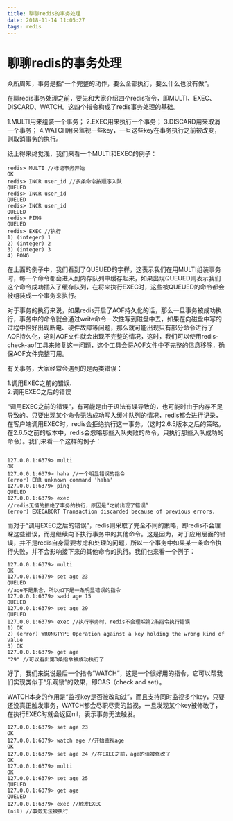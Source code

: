 ```yaml
---
title: 聊聊redis的事务处理
date: 2018-11-14 11:05:27
tags: redis
---
```


# 聊聊redis的事务处理

众所周知，事务是指“一个完整的动作，要么全部执行，要么什么也没有做”。

在聊redis事务处理之前，要先和大家介绍四个redis指令，即MULTI、EXEC、DISCARD、WATCH。这四个指令构成了redis事务处理的基础。

1.MULTI用来组装一个事务；
2.EXEC用来执行一个事务；
3.DISCARD用来取消一个事务；
4.WATCH用来监视一些key，一旦这些key在事务执行之前被改变，则取消事务的执行。

<!--more-->

纸上得来终觉浅，我们来看一个MULTI和EXEC的例子：

```
redis> MULTI //标记事务开始
OK
redis> INCR user_id //多条命令按顺序入队
QUEUED
redis> INCR user_id
QUEUED
redis> INCR user_id
QUEUED
redis> PING
QUEUED
redis> EXEC //执行
1) (integer) 1
2) (integer) 2
3) (integer) 3
4) PONG
```

在上面的例子中，我们看到了QUEUED的字样，这表示我们在用MULTI组装事务时，每一个命令都会进入到内存队列中缓存起来，如果出现QUEUED则表示我们这个命令成功插入了缓存队列，在将来执行EXEC时，这些被QUEUED的命令都会被组装成一个事务来执行。

对于事务的执行来说，如果redis开启了AOF持久化的话，那么一旦事务被成功执行，事务中的命令就会通过write命令一次性写到磁盘中去，如果在向磁盘中写的过程中恰好出现断电、硬件故障等问题，那么就可能出现只有部分命令进行了AOF持久化，这时AOF文件就会出现不完整的情况，这时，我们可以使用redis-check-aof工具来修复这一问题，这个工具会将AOF文件中不完整的信息移除，确保AOF文件完整可用。

有关事务，大家经常会遇到的是两类错误：

1.调用EXEC之前的错误.  
2.调用EXEC之后的错误

“调用EXEC之前的错误”，有可能是由于语法有误导致的，也可能时由于内存不足导致的。只要出现某个命令无法成功写入缓冲队列的情况，redis都会进行记录，在客户端调用EXEC时，redis会拒绝执行这一事务。（这时2.6.5版本之后的策略。在2.6.5之前的版本中，redis会忽略那些入队失败的命令，只执行那些入队成功的命令）。我们来看一个这样的例子：

```

127.0.0.1:6379> multi
OK
127.0.0.1:6379> haha //一个明显错误的指令
(error) ERR unknown command 'haha'
127.0.0.1:6379> ping
QUEUED
127.0.0.1:6379> exec
//redis无情的拒绝了事务的执行，原因是“之前出现了错误”
(error) EXECABORT Transaction discarded because of previous errors.
```

而对于“调用EXEC之后的错误”，redis则采取了完全不同的策略，即redis不会理睬这些错误，而是继续向下执行事务中的其他命令。这是因为，对于应用层面的错误，并不是redis自身需要考虑和处理的问题，所以一个事务中如果某一条命令执行失败，并不会影响接下来的其他命令的执行。我们也来看一个例子：

```
127.0.0.1:6379> multi
OK
127.0.0.1:6379> set age 23
QUEUED
//age不是集合，所以如下是一条明显错误的指令
127.0.0.1:6379> sadd age 15 
QUEUED
127.0.0.1:6379> set age 29
QUEUED
127.0.0.1:6379> exec //执行事务时，redis不会理睬第2条指令执行错误
1) OK
2) (error) WRONGTYPE Operation against a key holding the wrong kind of value
3) OK
127.0.0.1:6379> get age
"29" //可以看出第3条指令被成功执行了
```

好了，我们来说说最后一个指令“WATCH”，这是一个很好用的指令，它可以帮我们实现类似于“乐观锁”的效果，即CAS（check and set）。

WATCH本身的作用是“监视key是否被改动过”，而且支持同时监视多个key，只要还没真正触发事务，WATCH都会尽职尽责的监视，一旦发现某个key被修改了，在执行EXEC时就会返回nil，表示事务无法触发。

```
127.0.0.1:6379> set age 23
OK
127.0.0.1:6379> watch age //开始监视age
OK
127.0.0.1:6379> set age 24 //在EXEC之前，age的值被修改了
OK
127.0.0.1:6379> multi
OK
127.0.0.1:6379> set age 25
QUEUED
127.0.0.1:6379> get age
QUEUED
127.0.0.1:6379> exec //触发EXEC
(nil) //事务无法被执行
```